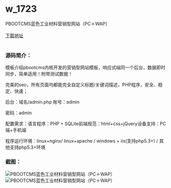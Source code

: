 # w_1723
PBOOTCMS蓝色工业材料营销型网站（PC＋WAP）
<br/></br>
[下载地址](https://www.uuid2.com/1723.html "下载地址")
<br/></br>
<h3>源码简介：</h3>
<p>模板介绍pbootcms内核开发的营销型网站模板，响应式端同一个后台，数据即时同步，简单适用！附带测试数据！<p>
<p>完美的seo，所有页面均都能完全自定义标题/关键词描述，PHP程序，安全、稳定、快速；<p>
<p>后台：域名/admin.php
账号：admin<p>
<p>密码：admin<p>
<p>配置需求：语言程序：PHP + SQLite前端规范：html+css+jQuery设备支持：PC端+手机端<p>
<p>程序运行环境：linux+nginx/ linux+apache / windows + iis(支持php5.3+) / 其他支持php5.3+环境<p>
<h3>截图：</h3>
<img src="https://www.uuid2.com/wp-content/uploads/img/202112/a0a0262704.jpg" alt="PBOOTCMS蓝色工业材料营销型网站（PC＋WAP）"><img src="https://www.uuid2.com/wp-content/uploads/img/202112/0df81bc999.jpg" alt="PBOOTCMS蓝色工业材料营销型网站（PC＋WAP）">
